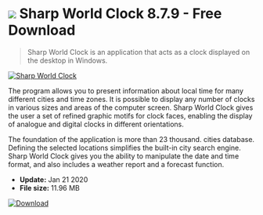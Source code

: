 # ![](https://cdn.softexe.net/static/icon/6/sharp-world-clock-8513.png) Sharp World Clock 8.7.9 - Free Download

> Sharp World Clock is an application that acts as a clock displayed on the desktop in Windows.

[![Sharp World Clock](https://gallery.dpcdn.pl/imgc/Tools/83786/g_-_420x350_1.5_-_xf30fe7cf-e13d-4c90-b3d0-32799b9f1f8f.jpg)](https://softexe.net/win/system/clock/sharp-world-clock:hepc.html)

The program allows you to present information about local time for many different cities and time zones. It is possible to display any number of clocks in various sizes and areas of the computer screen. Sharp World Clock gives the user a set of refined graphic motifs for clock faces, enabling the display of analogue and digital clocks in different orientations.
 
 The foundation of the application is more than 23 thousand. cities database. Defining the selected locations simplifies the built-in city search engine. Sharp World Clock gives you the ability to manipulate the date and time format, and also includes a weather report and a forecast function.


- **Update:** Jan 21 2020
- **File size:** 11.96 MB

[![Download](https://cdn.softexe.net/static/img/download.png)](https://softexe.net/win/system/clock/sharp-world-clock:hepc.html)

